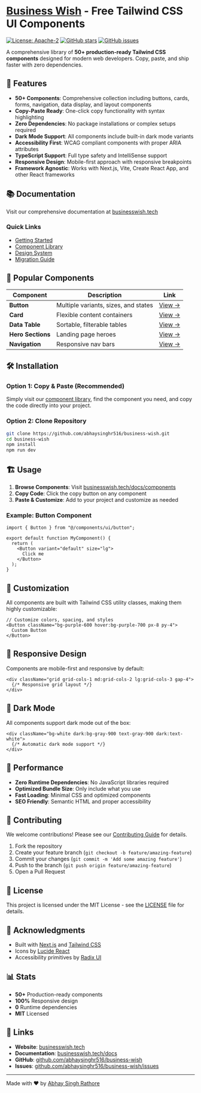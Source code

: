 # [Business Wish](https://www.businesswish.tech) - Free Tailwind CSS UI Components

[![License: Apache-2](https://img.shields.io/badge/License-Apache-red.svg)](https://opensource.org/license/apache-2-0)
[![GitHub stars](https://img.shields.io/github/stars/abhaysinghr516/business-wish.svg)](https://github.com/abhaysinghr516/business-wish/stargazers)
[![GitHub issues](https://img.shields.io/github/issues/abhaysinghr516/business-wish.svg)](https://github.com/abhaysinghr516/business-wish/issues)

A comprehensive library of **50+ production-ready Tailwind CSS components** designed for modern web developers. Copy, paste, and ship faster with zero dependencies.

## 🚀 Features

- **50+ Components**: Comprehensive collection including buttons, cards, forms, navigation, data display, and layout components
- **Copy-Paste Ready**: One-click copy functionality with syntax highlighting
- **Zero Dependencies**: No package installations or complex setups required
- **Dark Mode Support**: All components include built-in dark mode variants
- **Accessibility First**: WCAG compliant components with proper ARIA attributes
- **TypeScript Support**: Full type safety and IntelliSense support
- **Responsive Design**: Mobile-first approach with responsive breakpoints
- **Framework Agnostic**: Works with Next.js, Vite, Create React App, and other React frameworks

## 📚 Documentation

Visit our comprehensive documentation at [businesswish.tech](https://www.businesswish.tech)

### Quick Links

- [Getting Started](https://www.businesswish.tech/docs/getting-started)
- [Component Library](https://www.businesswish.tech/docs/components)
- [Design System](https://www.businesswish.tech/docs/design-system)
- [Migration Guide](https://www.businesswish.tech/docs/migration)

## 🎯 Popular Components

| Component         | Description                          | Link                                                               |
| ----------------- | ------------------------------------ | ------------------------------------------------------------------ |
| **Button**        | Multiple variants, sizes, and states | [View →](https://www.businesswish.tech/docs/components/button)     |
| **Card**          | Flexible content containers          | [View →](https://www.businesswish.tech/docs/components/card)       |
| **Data Table**    | Sortable, filterable tables          | [View →](https://www.businesswish.tech/docs/components/data-table) |
| **Hero Sections** | Landing page heroes                  | [View →](https://www.businesswish.tech/docs/components/hero)       |
| **Navigation**    | Responsive nav bars                  | [View →](https://www.businesswish.tech/docs/components/header)     |

## 🛠️ Installation

### Option 1: Copy & Paste (Recommended)

Simply visit our [component library](https://www.businesswish.tech/docs/components), find the component you need, and copy the code directly into your project.

### Option 2: Clone Repository

```bash
git clone https://github.com/abhaysinghr516/business-wish.git
cd business-wish
npm install
npm run dev
```

## 🏗️ Usage

1. **Browse Components**: Visit [businesswish.tech/docs/components](https://www.businesswish.tech/docs/components)
2. **Copy Code**: Click the copy button on any component
3. **Paste & Customize**: Add to your project and customize as needed

### Example: Button Component

```tsx
import { Button } from "@/components/ui/button";

export default function MyComponent() {
  return (
    <Button variant="default" size="lg">
      Click me
    </Button>
  );
}
```

## 🎨 Customization

All components are built with Tailwind CSS utility classes, making them highly customizable:

```tsx
// Customize colors, spacing, and styles
<Button className="bg-purple-600 hover:bg-purple-700 px-8 py-4">
  Custom Button
</Button>
```

## 📱 Responsive Design

Components are mobile-first and responsive by default:

```tsx
<div className="grid grid-cols-1 md:grid-cols-2 lg:grid-cols-3 gap-4">
  {/* Responsive grid layout */}
</div>
```

## 🌙 Dark Mode

All components support dark mode out of the box:

```tsx
<div className="bg-white dark:bg-gray-900 text-gray-900 dark:text-white">
  {/* Automatic dark mode support */}
</div>
```

## 🚀 Performance

- **Zero Runtime Dependencies**: No JavaScript libraries required
- **Optimized Bundle Size**: Only include what you use
- **Fast Loading**: Minimal CSS and optimized components
- **SEO Friendly**: Semantic HTML and proper accessibility

## 🤝 Contributing

We welcome contributions! Please see our [Contributing Guide](CONTRIBUTING.md) for details.

1. Fork the repository
2. Create your feature branch (`git checkout -b feature/amazing-feature`)
3. Commit your changes (`git commit -m 'Add some amazing feature'`)
4. Push to the branch (`git push origin feature/amazing-feature`)
5. Open a Pull Request

## 📄 License

This project is licensed under the MIT License - see the [LICENSE](LICENSE) file for details.

## 🙏 Acknowledgments

- Built with [Next.js](https://nextjs.org/) and [Tailwind CSS](https://tailwindcss.com/)
- Icons by [Lucide React](https://lucide.dev/)
- Accessibility primitives by [Radix UI](https://www.radix-ui.com/)

## 📊 Stats

- **50+** Production-ready components
- **100%** Responsive design
- **0** Runtime dependencies
- **MIT** Licensed

## 🔗 Links

- **Website**: [businesswish.tech](https://www.businesswish.tech)
- **Documentation**: [businesswish.tech/docs](https://www.businesswish.tech/docs)
- **GitHub**: [github.com/abhaysinghr516/business-wish](https://github.com/abhaysinghr516/business-wish)
- **Issues**: [github.com/abhaysinghr516/business-wish/issues](https://github.com/abhaysinghr516/business-wish/issues)

---

Made with ❤️ by [Abhay Singh Rathore](https://abhay-singh-rathore.vercel.app/)
